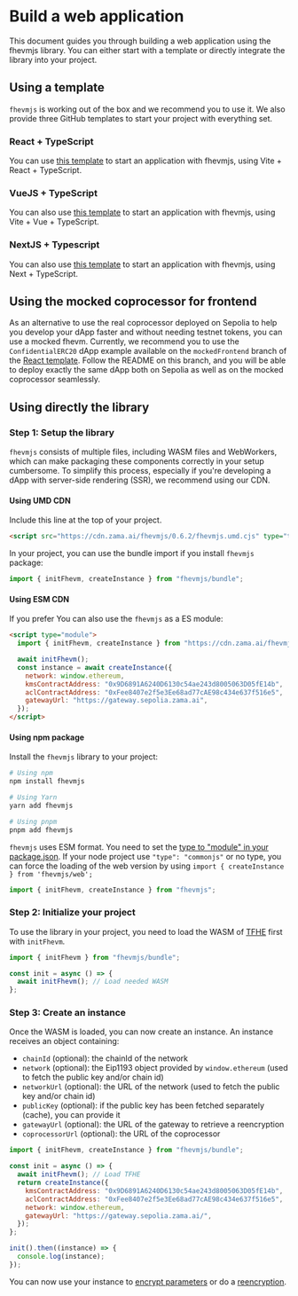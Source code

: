 # Build a web application

This document guides you through building a web application using the fhevmjs library. You can either start with a template or directly integrate the library into your project.

## Using a template

`fhevmjs` is working out of the box and we recommend you to use it. We also provide three GitHub templates to start your project with everything set.

### React + TypeScript

You can use [this template](https://github.com/zama-ai/fhevmjs-react-template) to start an application with fhevmjs, using Vite + React + TypeScript.

### VueJS + TypeScript

You can also use [this template](https://github.com/zama-ai/fhevmjs-vue-template) to start an application with fhevmjs, using Vite + Vue + TypeScript.

### NextJS + Typescript

You can also use [this template](https://github.com/zama-ai/fhevmjs-next-template) to start an application with fhevmjs, using Next + TypeScript.

## Using the mocked coprocessor for frontend

As an alternative to use the real coprocessor deployed on Sepolia to help you develop your dApp faster and without needing testnet tokens, you can use a mocked fhevm. Currently, we recommend you to use the `ConfidentialERC20` dApp example available on the `mockedFrontend` branch of the [React template](https://github.com/zama-ai/fhevm-react-template/tree/mockedFrontend). Follow the README on this branch, and you will be able to deploy exactly the same dApp both on Sepolia as well as on the mocked coprocessor seamlessly.

## Using directly the library

### Step 1: Setup the library

`fhevmjs` consists of multiple files, including WASM files and WebWorkers, which can make packaging these components correctly in your setup cumbersome. To simplify this process, especially if you're developing a dApp with server-side rendering (SSR), we recommend using our CDN.

#### Using UMD CDN

Include this line at the top of your project.

```html
<script src="https://cdn.zama.ai/fhevmjs/0.6.2/fhevmjs.umd.cjs" type="text/javascript"></script>
```

In your project, you can use the bundle import if you install `fhevmjs` package:

```javascript
import { initFhevm, createInstance } from "fhevmjs/bundle";
```

#### Using ESM CDN

If you prefer You can also use the `fhevmjs` as a ES module:

```html
<script type="module">
  import { initFhevm, createInstance } from "https://cdn.zama.ai/fhevmjs/0.6.2/fhevmjs.js";

  await initFhevm();
  const instance = await createInstance({
    network: window.ethereum,
    kmsContractAddress: "0x9D6891A6240D6130c54ae243d8005063D05fE14b",
    aclContractAddress: "0xFee8407e2f5e3Ee68ad77cAE98c434e637f516e5",
    gatewayUrl: "https://gateway.sepolia.zama.ai",
  });
</script>
```

#### Using npm package

Install the `fhevmjs` library to your project:

```bash
# Using npm
npm install fhevmjs

# Using Yarn
yarn add fhevmjs

# Using pnpm
pnpm add fhevmjs
```

`fhevmjs` uses ESM format. You need to set the [type to "module" in your package.json](https://nodejs.org/api/packages.html#type). If your node project use `"type": "commonjs"` or no type, you can force the loading of the web version by using `import { createInstance } from 'fhevmjs/web';`

```javascript
import { initFhevm, createInstance } from "fhevmjs";
```

### Step 2: Initialize your project

To use the library in your project, you need to load the WASM of [TFHE](https://www.npmjs.com/package/tfhe) first with `initFhevm`.

```javascript
import { initFhevm } from "fhevmjs/bundle";

const init = async () => {
  await initFhevm(); // Load needed WASM
};
```

### Step 3: Create an instance

Once the WASM is loaded, you can now create an instance. An instance receives an object containing:

- `chainId` (optional): the chainId of the network
- `network` (optional): the Eip1193 object provided by `window.ethereum` (used to fetch the public key and/or chain id)
- `networkUrl` (optional): the URL of the network (used to fetch the public key and/or chain id)
- `publicKey` (optional): if the public key has been fetched separately (cache), you can provide it
- `gatewayUrl` (optional): the URL of the gateway to retrieve a reencryption
- `coprocessorUrl` (optional): the URL of the coprocessor

```javascript
import { initFhevm, createInstance } from "fhevmjs/bundle";

const init = async () => {
  await initFhevm(); // Load TFHE
  return createInstance({
    kmsContractAddress: "0x9D6891A6240D6130c54ae243d8005063D05fE14b",
    aclContractAddress: "0xFee8407e2f5e3Ee68ad77cAE98c434e637f516e5",
    network: window.ethereum,
    gatewayUrl: "https://gateway.sepolia.zama.ai/",
  });
};

init().then((instance) => {
  console.log(instance);
});
```

You can now use your instance to [encrypt parameters](../../fundamentals/inputs.md) or do a [reencryption](../../fundamentals/decryption/reencryption.md).
